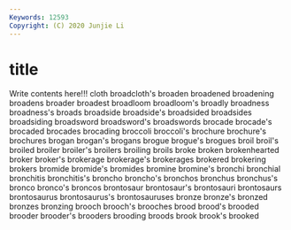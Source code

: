 ```yaml
---
Keywords: 12593
Copyright: (C) 2020 Junjie Li
---
```


# title

Write contents here!!!
cloth 
broadcloth's 
broaden 
broadened 
broadening 
broadens 
broader 
broadest
broadloom 
broadloom's 
broadly 
broadness 
broadness's 
broads 
broadside 
broadside's 
broadsided 
broadsides
broadsiding 
broadsword 
broadsword's 
broadswords 
brocade 
brocade's 
brocaded 
brocades 
brocading 
broccoli
broccoli's 
brochure 
brochure's 
brochures 
brogan 
brogan's 
brogans 
brogue 
brogue's 
brogues
broil 
broil's 
broiled 
broiler 
broiler's 
broilers 
broiling 
broils 
broke 
broken
brokenhearted 
broker 
broker's 
brokerage 
brokerage's 
brokerages 
brokered 
brokering 
brokers 
bromide
bromide's 
bromides 
bromine 
bromine's 
bronchi 
bronchial 
bronchitis 
bronchitis's 
broncho 
broncho's
bronchos 
bronchus 
bronchus's 
bronco 
bronco's 
broncos 
brontosaur 
brontosaur's 
brontosauri 
brontosaurs
brontosaurus 
brontosaurus's 
brontosauruses 
bronze 
bronze's 
bronzed 
bronzes 
bronzing 
brooch 
brooch's
brooches 
brood 
brood's 
brooded 
brooder 
brooder's 
brooders 
brooding 
broods 
brook
brook's 
brooked 
